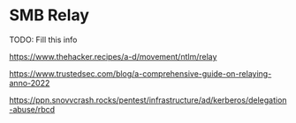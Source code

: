 # SMB Relay

TODO: Fill this info

https://www.thehacker.recipes/a-d/movement/ntlm/relay

https://www.trustedsec.com/blog/a-comprehensive-guide-on-relaying-anno-2022

https://ppn.snovvcrash.rocks/pentest/infrastructure/ad/kerberos/delegation-abuse/rbcd